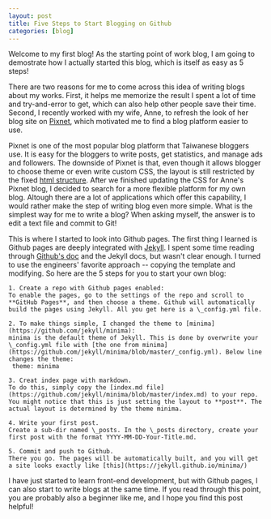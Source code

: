 ```yaml
---
layout: post
title: Five Steps to Start Blogging on Github
categories: [blog]
---
```


Welcome to my first blog! As the starting point of work blog, I am going to demostrate how I actually started this blog, which is itself as easy as 5 steps!

There are two reasons for me to come across this idea of writing blogs about my works. First, it helps me memorize the result I spent a lot of time and try-and-error to get, which can also help other people save their time. Second, I recently worked with my wife, Anne, to refresh the look of her blog site on [Pixnet](http://anne0313.pixnet.net/blog), which motivated me to find a blog platform easier to use.

Pixnet is one of the most popular blog platform that Taiwanese bloggers use. It is easy for the bloggers to write posts, get statistics, and manage ads and followers. The downside of Pixnet is that, even though it allows blogger to choose theme or even write custom CSS, the layout is still restricted by the fixed [html structure](http://pic.pimg.tw/pixnetvisual/1187010393.gif). After we finished updating the CSS for Anne's Pixnet blog, I decided to search for a more flexible platform for my own blog. Altough there are a lot of applications which offer this capability, I would rather make the step of writing blog even more simple. What is the simplest way for me to write a blog? When asking myself, the answer is to edit a text file and commit to Git!

This is where I started to look into Github pages. The first thing I learned is Github pages are deeply integrated with [Jekyll](https://jekyllrb.com/). I spent some time reading through [Github's doc](https://help.github.com/articles/using-jekyll-as-a-static-site-generator-with-github-pages/) and the Jekyll docs, but wasn't clear enough. I turned to use the engineers' favorite approach -- copying the template and modifying. So here are the 5 steps for you to start your own blog:

```
1. Create a repo with Github pages enabled:
To enable the pages, go to the settings of the repo and scroll to **GitHub Pages**, and then choose a theme. Github will automatically build the pages using Jekyll. All you get here is a \_config.yml file.

2. To make things simple, I changed the theme to [minima](https://github.com/jekyll/minima):
minima is the default theme of Jekyll. This is done by overwrite your \_config.yml file with [the one from minima](https://github.com/jekyll/minima/blob/master/_config.yml). Below line changes the theme:
 theme: minima

3. Creat index page with markdown.
To do this, simply copy the [index.md file](https://github.com/jekyll/minima/blob/master/index.md) to your repo. You might notice that this is just setting the layout to **post**. The actual layout is determined by the theme minima.

4. Write your first post.
Create a sub-dir named \_posts. In the \_posts directory, create your first post with the format YYYY-MM-DD-Your-Title.md.

5. Commit and push to Github.
There you go. The pages will be automatically built, and you will get a site looks exactly like [this](https://jekyll.github.io/minima/)
```

I have just started to learn front-end development, but with Github pages, I can also start to write blogs at the same time. If you read through this point, you are probably also a beginner like me, and I hope you find this post helpful! 